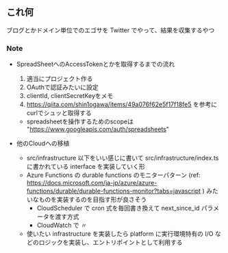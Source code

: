 ## これ何

ブログとかドメイン単位でのエゴサを Twitter でやって、結果を収集するやつ

### Note

* SpreadSheetへのAccessTokenとかを取得するまでの流れ
  1. 適当にプロジェクト作る
  2. OAuthで認証みたいに設定
  3. clientId, clientSecretKeyをメモ
  4. https://qiita.com/shin1ogawa/items/49a076f62e5f17f18fe5 を参考にcurlでシュッと取得する
    - spreadsheetを操作するためのscopeは "https://www.googleapis.com/auth/spreadsheets"

* 他のCloudへの移植
  - src/infrastructure 以下をいい感じに書いて src/infrastructure/index.ts に書かれている interface を実装していく形
  - Azure Functions の durable functions のモニターパターン (ref: https://docs.microsoft.com/ja-jp/azure/azure-functions/durable/durable-functions-monitor?tabs=javascript ) みたいなものを実装するのを目指す形が良さそう
    - CloudScheduler で cron 式を毎回書き換えて next_since_id パラメータを渡す方式
    - CloudWatch で 〃
  - 使いたい infrastructure を実装したら platform に実行環境特有の I/O などのロジックを実装し、エントリポイントとして利用する
